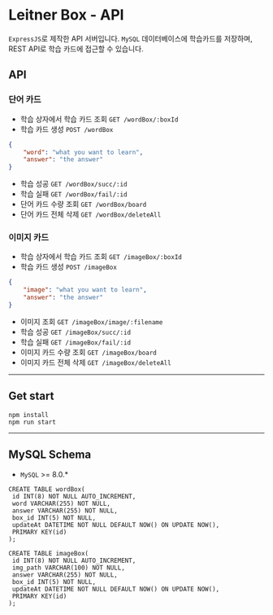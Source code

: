 # Leitner Box - API

`ExpressJS`로 제작한 API 서버입니다. `MySQL` 데이터베이스에 학습카드를 저장하며, REST API로 학습 카드에 접근할 수 있습니다.

## API

### 단어 카드

- 학습 상자에서 학습 카드 조회
  `GET /wordBox/:boxId`
- 학습 카드 생성
  `POST /wordBox`
  
``` json
{
    "word": "what you want to learn",
    "answer": "the answer"
}
```

- 학습 성공
  `GET /wordBox/succ/:id`
- 학습 실패
  `GET /wordBox/fail/:id`
- 단어 카드 수량 조회
  `GET /wordBox/board`
- 단어 카드 전체 삭제
  `GET /wordBox/deleteAll`

### 이미지 카드

- 학습 상자에서 학습 카드 조회
  `GET /imageBox/:boxId`
- 학습 카드 생성
  `POST /imageBox`
  
``` json
{
    "image": "what you want to learn",
    "answer": "the answer"
}
```

- 이미지 조회
  `GET /imageBox/image/:filename`
- 학습 성공
  `GET /imageBox/succ/:id`
- 학습 실패
  `GET /imageBox/fail/:id`
- 이미지 카드 수량 조회
  `GET /imageBox/board`
- 이미지 카드 전체 삭제
  `GET /imageBox/deleteAll`
---

## Get start

```
npm install
npm run start
```

---

## MySQL Schema
- `MySQL` >= 8.0.*

```
CREATE TABLE wordBox(
 id INT(8) NOT NULL AUTO_INCREMENT,
 word VARCHAR(255) NOT NULL,
 answer VARCHAR(255) NOT NULL,
 box_id INT(5) NOT NULL,
 updateAt DATETIME NOT NULL DEFAULT NOW() ON UPDATE NOW(), 
 PRIMARY KEY(id)
);

CREATE TABLE imageBox(
 id INT(8) NOT NULL AUTO_INCREMENT,
 img_path VARCHAR(100) NOT NULL,
 answer VARCHAR(255) NOT NULL,
 box_id INT(5) NOT NULL, 
 updateAt DATETIME NOT NULL DEFAULT NOW() ON UPDATE NOW(), 
 PRIMARY KEY(id)
);
```
